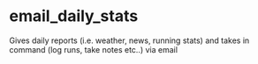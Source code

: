 # email_daily_stats
Gives daily reports (i.e. weather, news, running stats) and takes in command (log runs, take notes etc..) via email
